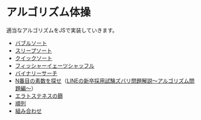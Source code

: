 # アルゴリズム体操

適当なアルゴリズムをJSで実装していきます。

- [バブルソート](https://hikiroom.github.io/algorithm-exersise/bubble-sort.html)
- [スリープソート](https://hikiroom.github.io/algorithm-exersise/sleep-sort.html)
- [クイックソート](https://hikiroom.github.io/algorithm-exersise/quick-sort.html)
- [フィッシャーイェーツシャッフル](https://hikiroom.github.io/algorithm-exersise/fisher-yates-shuffle.html)
- [バイナリーサーチ](https://hikiroom.github.io/algorithm-exersise/binary-search.html)
- [N番目の素数を探せ](https://hikiroom.github.io/algorithm-exersise/search-primer-number.html)（[LINEの新卒採用試験ズバリ問題解説～アルゴリズム問題編～](https://engineering.linecorp.com/ja/blog/algorithm-description-for-coding-tests/)）
- [エラトステネスの篩](https://hikiroom.github.io/algorithm-exersise/eratosthenes.html)
- [順列](https://hikiroom.github.io/algorithm-exersise/permutation.html)
- [組み合わせ](https://hikiroom.github.io/algorithm-exersise/combination.html)